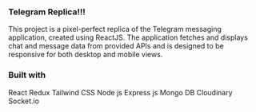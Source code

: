 ### Telegram Replica!!!

This project is a pixel-perfect replica of the Telegram messaging application, created using ReactJS. The application fetches and displays chat and message data from provided APIs and is designed to be responsive for both desktop and mobile views.

### Built with

React
Redux
Tailwind CSS
Node js
Express js
Mongo DB
Cloudinary
Socket.io
